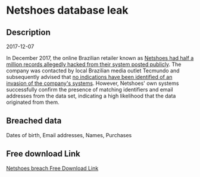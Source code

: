 # Netshoes database leak

## Description

2017-12-07

In December 2017, the online Brazilian retailer known as <a href="https://www.databreaches.net/netshoes-customer-data-possibly-hacked-500k-customers-order-info-dumped/" target="_blank" rel="noopener">Netshoes had half a million records allegedly hacked from their system posted publicly</a>. The company was contacted by local Brazilian media outlet Tecmundo and subsequently advised that <a href="https://www.tecmundo.com.br/seguranca/125038-netshoes-invadida-meio-milhao-dados-clientes-vazam-internet.htm" target="_blank" rel="noopener">no indications have been identified of an invasion of the company's systems</a>. However, Netshoes' own systems successfully confirm the presence of matching identifiers and email addresses from the data set, indicating a high likelihood that the data originated from them.

## Breached data

Dates of birth, Email addresses, Names, Purchases

## Free download Link

[Netshoes breach Free Download Link](https://tinyurl.com/2b2k277t)
